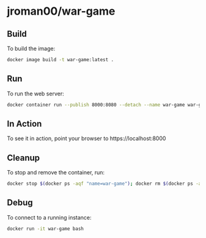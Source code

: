 # jroman00/war-game

## Build

To build the image:

```bash
docker image build -t war-game:latest .
```

## Run

To run the web server:

```bash
docker container run --publish 8000:8080 --detach --name war-game war-game:latest
```

## In Action

To see it in action, point your browser to https://localhost:8000

## Cleanup

To stop and remove the container, run:

```bash
docker stop $(docker ps -aqf "name=war-game"); docker rm $(docker ps -aqf "name=war-game")
```

## Debug

To connect to a running instance:

```bash
docker run -it war-game bash
```
